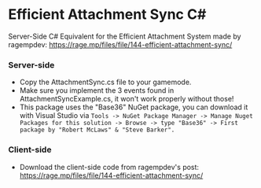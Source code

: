 # Efficient Attachment Sync C#
Server-Side C# Equivalent for the Efficient Attachment System made by ragempdev: https://rage.mp/files/file/144-efficient-attachment-sync/

### Server-side
- Copy the AttachmentSync.cs file to your gamemode.
- Make sure you implement the 3 events found in AttachmentSyncExample.cs, it won't work properly without those!
- This package uses the "Base36" NuGet package, you can download it with Visual Studio via `Tools -> NuGet Package Manager -> Manage Nuget Packages for this solution -> Browse -> type "Base36" -> First package by "Robert McLaws" & "Steve Barker".`

### Client-side
- Download the client-side code from ragempdev's post: https://rage.mp/files/file/144-efficient-attachment-sync/
